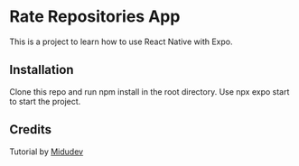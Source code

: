 # Rate Repositories App

This is a project to learn how to use React Native with Expo.

## Installation

Clone this repo and run npm install in the root directory.
Use npx expo start to start the project.

## Credits

Tutorial by [Midudev](https://www.youtube.com/@midudev)
